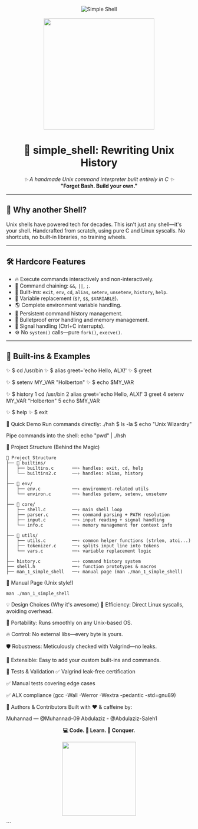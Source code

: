 <p align="center">
  <img src="https://img.shields.io/badge/Simple_Shell-ALX_Holberton-blue?style=for-the-badge&logo=gnu-bash" alt="Simple Shell">
  <br><br>
  <img src="https://media.giphy.com/media/WoWm8YzFQJg5i/giphy.gif" width="300">
</p>

<h1 align="center">🚀 simple_shell: Rewriting Unix History</h1>

<p align="center">
  <em>✨ A handmade Unix command interpreter built entirely in C ✨</em>
  <br>
  <strong>"Forget Bash. Build your own."</strong>
</p>

---

## 🌌 Why another Shell?

Unix shells have powered tech for decades. This isn't just any shell—it's your shell. Handcrafted from scratch, using pure C and Linux syscalls. No shortcuts, no built-in libraries, no training wheels.



---

## 🛠️ Hardcore Features

- 🔥 Execute commands interactively and non-interactively.
- 🔗 Command chaining: `&&`, `||`, `;`.
- 🧬 Built-ins: `exit`, `env`, `cd`, `alias`, `setenv`, `unsetenv`, `history`, `help`.
- 🧠 Variable replacement (`$?`, `$$`, `$VARIABLE`).
- 🌎 Complete environment variable handling.
- 📜 Persistent command history management.
- 🦾 Bulletproof error handling and memory management.
- 🚦 Signal handling (Ctrl+C interrupts).
- ⚙️ No `system()` calls—pure `fork()`, `execve()`.

---

## 🧩 Built-ins & Examples


✨ $ cd /usr/bin
✨ $ alias greet='echo Hello, ALX!'
✨ $ greet


✨ $ setenv MY_VAR "Holberton"
✨ $ echo $MY_VAR


✨ $ history
1 cd /usr/bin
2 alias greet='echo Hello, ALX!'
3 greet
4 setenv MY_VAR "Holberton"
5 echo $MY_VAR

✨ $ help
✨ $ exit

🌟 Quick Demo
Run commands directly:
./hsh
$ ls -la
$ echo "Unix Wizardry"

Pipe commands into the shell:
echo "pwd" | ./hsh

🚧 Project Structure (Behind the Magic)
```
📂 Project Structure
├── 📁 builtins/
│   ├── builtins.c       ──› handles: exit, cd, help
│   └── builtins2.c      ──› handles: alias, history
│
├── 📁 env/
│   ├── env.c            ──› environment-related utils
│   └── environ.c        ──› handles getenv, setenv, unsetenv
│
├── 📁 core/
│   ├── shell.c          ──› main shell loop
│   ├── parser.c         ──› command parsing + PATH resolution
│   ├── input.c          ──› input reading + signal handling
│   └── info.c           ──› memory management for context info
│
├── 📁 utils/
│   ├── utils.c          ──› common helper functions (strlen, atoi...)
│   ├── tokenizer.c      ──› splits input line into tokens
│   └── vars.c           ──› variable replacement logic
│
├── history.c            ──› command history system
├── shell.h              ──› function prototypes & macros
├── man_1_simple_shell   ──› manual page (man ./man_1_simple_shell)
```

📖 Manual Page (Unix style!)
```
man ./man_1_simple_shell
```
💡 Design Choices (Why it's awesome)
💪 Efficiency: Direct Linux syscalls, avoiding overhead.

🦅 Portability: Runs smoothly on any Unix-based OS.

🔥 Control: No external libs—every byte is yours.

🛡️ Robustness: Meticulously checked with Valgrind—no leaks.

🌠 Extensible: Easy to add your custom built-ins and commands.

🎯 Tests & Validation
✅ Valgrind leak-free certification

✅ Manual tests covering edge cases

✅ ALX compliance (gcc -Wall -Werror -Wextra -pedantic -std=gnu89)

🙌 Authors & Contributors
Built with ❤️ & caffeine by:

Muhannad — @Muhannad-09
Abdulaziz - @Abdulaziz-Saleh1

<p align="center"> <strong>💻 Code. 🧠 Learn. 🚀 Conquer.</strong> <br><br> <img src="https://media.giphy.com/media/QTfX9Ejfra3ZmNxh6B/giphy.gif" width="200"> </p> ```
